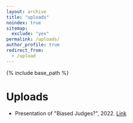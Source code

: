 ```yaml
---
layout: archive
title: "uploads"
noindex: true 
sitemap:
  exclude: "yes"
permalink: /uploads/
author_profile: true
redirect_from:
  - /upload
---
```


{% include base_path %}

Uploads
======

* Presentation of "Biased Judges?", 2022. [Link](https://d0nghyunkang.github.io/files/JudgeBias_Slides_short.pdf)
<!-- * Discussion at FMA 2022. [Link](https://d0nghyunkang.github.io/files/fma_discussion.pdf)
 -->
